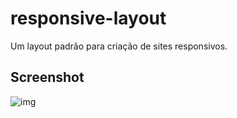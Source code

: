 # responsive-layout

Um layout padrão para criação de sites responsivos.

## Screenshot

![img](https://github.com/ezequielwish/responsive-layout/blob/6ee4e9d6e7cc15e8427ed8f866dbd69ad13f68fd/assets/images/screenshot.jpg)
